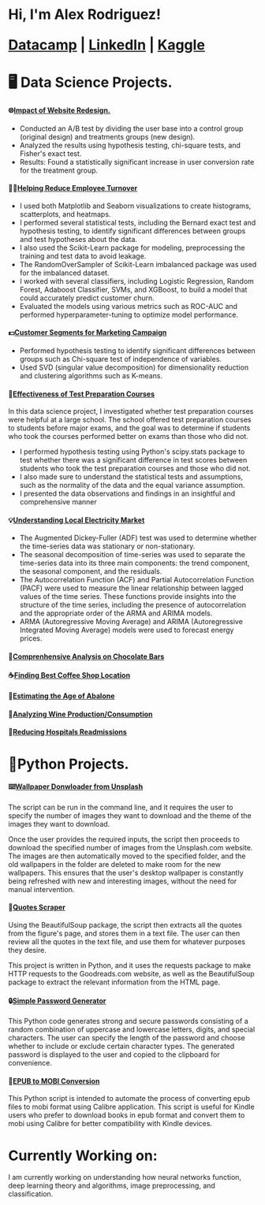 <h1>Hi, I'm Alex Rodriguez!
 
<a href="https://app.datacamp.com/portfolio/al3xrodz" target="_blank">Datacamp</a> | <a href="https://www.linkedin.com/in/alexander-rodriguez-/" target="_blank">LinkedIn</a> | <a href="https://www.kaggle.com/al3xrods" target="_blank">Kaggle</a>

# 🖥️ Data Science Projects.
 
#### 🌐[Impact of Website Redesign.](https://github.com/al3xrods/Website_Redesign/blob/main/Website_Redesign.ipynb)
- Conducted an A/B test by dividing the user base into a control group (original design) and treatments groups (new design).
- Analyzed the results using hypothesis testing, chi-square tests, and Fisher's exact test.
- Results: Found a statistically significant increase in user conversion rate for the treatment group.

#### 👷‍♂️[Helping Reduce Employee Turnover](https://app.datacamp.com/workspace/w/ec5ae7a2-89e0-47db-9452-6110a89b56ad)
 -  I used both Matplotlib and Seaborn visualizations to create histograms, scatterplots, and heatmaps.
 - I performed several statistical tests, including the Bernard exact test and hypothesis testing, to identify significant differences between groups and test hypotheses about the data.
  - I also used the Scikit-Learn package for modeling, preprocessing the training and test data to avoid leakage.
  - The RandomOverSampler of Scikit-Learn imbalanced package was used for the imbalanced dataset.
  - I worked with several classifiers, including Logistic Regression, Random Forest, Adaboost Classifier, SVMs, and XGBoost, to build a model that could accurately predict customer churn. 
  - Evaluated the models using various metrics such as ROC-AUC and performed hyperparameter-tuning to optimize model performance.
#### 💵[Customer Segments for Marketing Campaign](https://app.datacamp.com/workspace/w/66b04f38-08b7-4de4-b839-6f4da4d67275)
  -  Performed hypothesis testing to identify significant differences between groups such as Chi-square test of independence of variables.
  - Used SVD (singular value decomposition) for dimensionality reduction and clustering algorithms such as K-means.
#### 📝[Effectiveness of Test Preparation Courses](https://app.datacamp.com/workspace/w/fc0be9da-682a-4725-948b-2c6708ec5660)
  In this data science project, I investigated whether test preparation courses were helpful at a large school. The school offered test preparation courses to students before major exams, and the goal was to determine if students who took the courses performed better on exams than those who did not.
 
  - I performed hypothesis testing using Python's scipy.stats package to test whether there was a significant difference in test scores between students who took the test preparation courses and those who did not. 
  - I also made sure to understand the statistical tests and assumptions, such as the normality of the data and the equal variance assumption.
  - I presented the data observations and findings in an insightful and comprehensive manner
#### 💡[Understanding Local Electricity Market](https://app.datacamp.com/workspace/w/af6be56a-687f-4ea3-8a0d-2a1dadb79655)
  - The Augmented Dickey-Fuller (ADF) test was used to determine whether the time-series data was stationary or non-stationary.
  - The seasonal decomposition of time-series was used to separate the time-series data into its three main components: the trend component, the seasonal component, and the residuals.
  - The Autocorrelation Function (ACF) and Partial Autocorrelation Function (PACF) were used to measure the linear relationship between lagged values of the time series. These functions provide insights into the structure of the time series, including the presence of autocorrelation and the appropriate order of the ARMA and ARIMA models.
  -  ARMA (Autoregressive Moving Average) and ARIMA (Autoregressive Integrated Moving Average) models were used to forecast energy prices.
#### 🍫[Comprenhensive Analysis on Chocolate Bars](https://app.datacamp.com/workspace/w/83ec1596-1572-4d8b-a71e-71adcec067fe)
#### ☕[Finding Best Coffee Shop Location](https://app.datacamp.com/workspace/w/5acb88ba-3302-42e8-8a07-9c7f34ff9ba0)
#### 🦪[Estimating the Age of Abalone](https://github.com/al3xrods/Abalone-Age-Prediction)
#### 🍇[Analyzing Wine Production/Consumption](https://app.datacamp.com/workspace/w/9f9ffd42-d45b-40ea-b1d6-763c179d3f5b)
#### 🏥[Reducing Hospitals Readmissions](https://app.datacamp.com/workspace/w/1dbd970b-fdc5-4d03-88ae-37838aff7330)

# 🐍Python Projects.
#### ⌨️[Wallpaper Donwloader from Unsplash](https://github.com/al3xrods/wallpaper_donwloader/tree/main)
The script can be run in the command line, and it requires the user to specify the number of images they want to download and the theme of the images they want to download.

Once the user provides the required inputs, the script then proceeds to download the specified number of images from the Unsplash.com website. The images are then automatically moved to the specified folder, and the old wallpapers in the folder are deleted to make room for the new wallpapers. This ensures that the user's desktop wallpaper is constantly being refreshed with new and interesting images, without the need for manual intervention.
 
#### 📜[Quotes Scraper](https://github.com/al3xrods/quotes_scraper)
Using the BeautifulSoup package, the script then extracts all the quotes from the figure's page, and stores them in a text file. The user can then review all the quotes in the text file, and use them for whatever purposes they desire.

This project is written in Python, and it uses the requests package to make HTTP requests to the Goodreads.com website, as well as the BeautifulSoup package to extract the relevant information from the HTML page.
 
#### 🔒[Simple Password Generator](https://github.com/al3xrods/password_generator)
 This Python code generates strong and secure passwords consisting of a random combination of uppercase and lowercase letters, digits, and special characters. The user can specify the length of the password and choose whether to include or exclude certain character types. The generated password is displayed to the user and copied to the clipboard for convenience.
 
#### 📂[EPUB to MOBI Conversion](https://github.com/al3xrods/Calibre-Epub-to-Mobi-Conversion)
 This Python script is intended to automate the process of converting epub files to mobi format using Calibre application. This script is useful for Kindle users who prefer to download books in epub format and convert them to mobi using Calibre for better compatibility with Kindle devices.
 
# Currently Working on:
I am currently working on understanding how neural networks function, deep learning theory and algorithms, image preprocessing, and classification. 

<!--

-->
